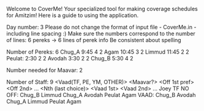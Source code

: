 Welcome to CoverMe! Your specialized tool for making coverage schedules for Amitzim!
Here is a guide to using the application.

Day number: 3
Please do not change the format of input file  - CoverMe.in - including line spacing :) 
Make sure the numbers correspond to the number of lines: 6 pereks -> 6 lines of perek info
Be consistent about spelling

Number of Pereks: 6
<Name> <time> <number needed> <maximun off>
Chug_A 9:45 4 2
Agam 10:45 3 2
Limmud 11:45 2 2
Peulat: 2:30 2 2
Avodah 3:30 2 2
Chug_B 5:30 4 2

Number needed for Maavar: 2

Number of Staff: 9
<Name> <Vaad(TF, PE, YM, OTHER)> <Maavar?> 
<Off 1st pref> <Off 2nd> ... <Nth (last choice)>
<Vaad 1st> <Vaad 2nd> ... <Nth last choice>
Joey TF NO
OFF: Chug_B Limmud Chug_A Avodah Peulat Agam
VAAD: Chug_B Avodah Chug_A Limmud Peulat Agam